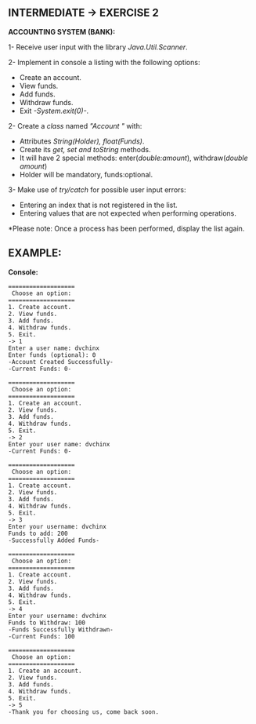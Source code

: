 <h2>INTERMEDIATE -> EXERCISE 2</h2>

**ACCOUNTING SYSTEM (BANK):**

1- Receive user input with the library *Java.Util.Scanner*.

2- Implement in console a listing with the following options:
* Create an account.
* View funds.
* Add funds.
* Withdraw funds.
* Exit *-System.exit(0)-*.

2- Create a *class* named *"Account "* with:
* Attributes *String(Holder), float(Funds)*.
* Create its *get, set and toString* methods.
* It will have 2 special methods: enter(*double:amount*), withdraw(*double amount*)
* Holder will be mandatory, funds:optional.

3- Make use of *try/catch* for possible user input errors:
* Entering an index that is not registered in the list.
* Entering values that are not expected when performing operations.

*Please note: Once a process has been performed, display the list again.

<h2>EXAMPLE:</h2>

**Console:**

```
===================
 Choose an option:
===================
1. Create account.
2. View funds.
3. Add funds.
4. Withdraw funds.
5. Exit.
-> 1
Enter a user name: dvchinx
Enter funds (optional): 0
-Account Created Successfully-
-Current Funds: 0-

===================
 Choose an option:
===================
1. Create an account.
2. View funds.
3. Add funds.
4. Withdraw funds.
5. Exit.
-> 2
Enter your user name: dvchinx
-Current Funds: 0-

===================
 Choose an option:
===================
1. Create account.
2. View funds.
3. Add funds.
4. Withdraw funds.
5. Exit.
-> 3
Enter your username: dvchinx
Funds to add: 200
-Successfully Added Funds-

===================
 Choose an option:
===================
1. Create account.
2. View funds.
3. Add funds.
4. Withdraw funds.
5. Exit.
-> 4
Enter your username: dvchinx
Funds to Withdraw: 100
-Funds Successfully Withdrawn-
-Current Funds: 100

===================
 Choose an option:
===================
1. Create an account.
2. View funds.
3. Add funds.
4. Withdraw funds.
5. Exit.
-> 5
-Thank you for choosing us, come back soon.
```
